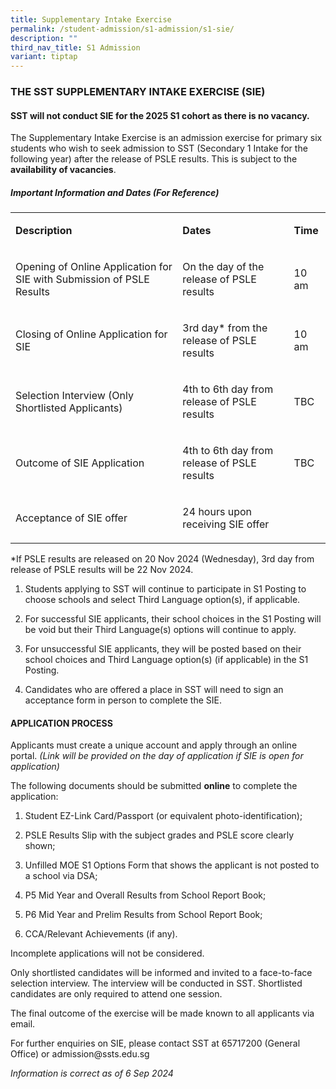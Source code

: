 ```yaml
---
title: Supplementary Intake Exercise
permalink: /student-admission/s1-admission/s1-sie/
description: ""
third_nav_title: S1 Admission
variant: tiptap
---
```

<h3>THE SST SUPPLEMENTARY INTAKE EXERCISE (SIE)</h3>
<h4><strong>SST will not conduct SIE for the 2025 S1 cohort as there is no vacancy. </strong></h4>
<p></p>
<p>The Supplementary Intake Exercise is an admission exercise for primary
six students who wish to seek admission to SST (Secondary 1 Intake for
the following year) after the release of PSLE results. This is subject
to the <strong>availability of vacancies</strong>.</p>
<h5>Important Information and Dates (For Reference)</h5>
<table style="minWidth: 75px">
<colgroup>
<col>
<col>
<col>
</colgroup>
<tbody>
<tr>
<td rowspan="1" colspan="1">
<p><strong>Description</strong>
</p>
</td>
<td rowspan="1" colspan="1">
<p><strong>Dates</strong>
</p>
</td>
<td rowspan="1" colspan="1">
<p><strong>Time</strong>
</p>
</td>
</tr>
<tr>
<td rowspan="1" colspan="1">
<p>Opening of Online Application for SIE with Submission of PSLE Results</p>
</td>
<td rowspan="1" colspan="1">
<p>On the day of the release of PSLE results</p>
</td>
<td rowspan="1" colspan="1">
<p>10 am</p>
</td>
</tr>
<tr>
<td rowspan="1" colspan="1">
<p>Closing of Online Application for SIE</p>
</td>
<td rowspan="1" colspan="1">
<p>3rd day* from the release of PSLE results</p>
</td>
<td rowspan="1" colspan="1">
<p>10 am</p>
</td>
</tr>
<tr>
<td rowspan="1" colspan="1">
<p>Selection Interview (Only Shortlisted Applicants)</p>
</td>
<td rowspan="1" colspan="1">
<p>4th to 6th day from release of PSLE results</p>
</td>
<td rowspan="1" colspan="1">
<p>TBC</p>
</td>
</tr>
<tr>
<td rowspan="1" colspan="1">
<p>Outcome of SIE Application</p>
</td>
<td rowspan="1" colspan="1">
<p>4th to 6th day from release of PSLE results</p>
</td>
<td rowspan="1" colspan="1">
<p>TBC</p>
</td>
</tr>
<tr>
<td rowspan="1" colspan="1">
<p>Acceptance of SIE offer</p>
</td>
<td rowspan="1" colspan="1">
<p>24 hours upon receiving SIE offer</p>
</td>
<td rowspan="1" colspan="1">
<p>&nbsp;</p>
</td>
</tr>
</tbody>
</table>
<p>*If PSLE results are released on 20 Nov 2024 (Wednesday), 3rd day from
release of PSLE results will be 22 Nov 2024.</p>
<ol data-tight="true" class="tight">
<li>
<p>Students applying to SST will continue to participate in S1 Posting to
choose schools and select Third Language option(s), if applicable.</p>
</li>
<li>
<p>For successful SIE applicants, their school choices in the S1 Posting
will be void but their Third Language(s) options will continue to apply.</p>
</li>
<li>
<p>For unsuccessful SIE applicants, they will be posted based on their school
choices and Third Language option(s) (if applicable) in the S1 Posting.</p>
</li>
<li>
<p>Candidates who are offered a place in SST will need to sign an acceptance
form in person to complete the SIE.</p>
</li>
</ol>
<h4>APPLICATION PROCESS</h4>
<p>Applicants must create a unique account and apply through an online portal. <em>(Link will be provided on the day of application if SIE is open for application)</em>
</p>
<p>The following documents should be submitted <strong>online</strong> to complete
the application:</p>
<ol data-tight="true" class="tight">
<li>
<p>Student EZ-Link Card/Passport (or equivalent photo-identification);</p>
</li>
<li>
<p>PSLE Results Slip with the subject grades and PSLE score clearly shown;</p>
</li>
<li>
<p>Unfilled MOE S1 Options Form that shows the applicant is not posted to
a school via DSA;</p>
</li>
<li>
<p>P5 Mid Year and Overall Results from School Report Book;</p>
</li>
<li>
<p>P6 Mid Year and Prelim Results from School Report Book;</p>
</li>
<li>
<p>CCA/Relevant Achievements (if any).</p>
</li>
</ol>
<p>Incomplete applications will not be considered.</p>
<p>Only shortlisted candidates will be informed and invited to a face-to-face
selection interview. The interview will be conducted in SST. Shortlisted
candidates are only required to attend one session.</p>
<p>The final outcome of the exercise will be made known to all applicants
via email.&nbsp;</p>
<p>For further enquiries on SIE, please contact SST at 65717200 (General
Office) or admission@ssts.edu.sg</p>
<p><em>Information is correct as of 6 Sep 2024</em>
</p>